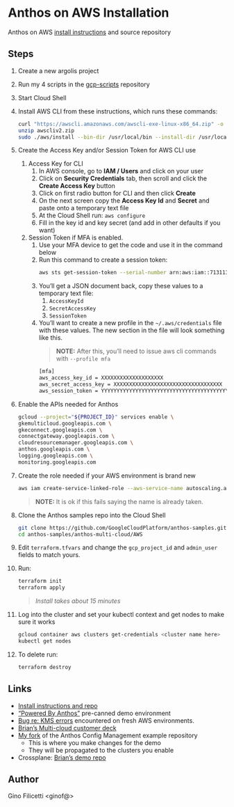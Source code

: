 # Anthos on AWS Installation
Anthos on AWS [install instructions](https://github.com/GoogleCloudPlatform/anthos-samples/tree/main/anthos-multi-cloud/AWS) and source repository

## Steps
1. Create a new argolis project
1. Run my 4 scripts in the [gcp-scripts](https://github.com/gfilicetti/gcp-scripts) repository
1. Start Cloud Shell
1. Install AWS CLI from these instructions, which runs these commands:
    ```bash 
    curl "https://awscli.amazonaws.com/awscli-exe-linux-x86_64.zip" -o "awscliv2.zip"
    unzip awscliv2.zip
    sudo ./aws/install --bin-dir /usr/local/bin --install-dir /usr/local/aws-cli --update
    ```
1. Create the Access Key and/or Session Token for AWS CLI use
    1. Access Key for CLI
        1. In AWS console, go to **IAM / Users** and click on your user
        1. Click on **Security Credentials** tab, then scroll and click the **Create Access Key** button
        1. Click on first radio button for CLI and then click **Create**
        1. On the next screen copy the **Access Key Id** and **Secret** and paste onto a temporary text file
        1. At the Cloud Shell run: `aws configure`
        1. Fill in the key id and key secret (and add in other defaults if you want)
    1. Session Token if MFA is enabled.
        1. Use your MFA device to get the code and use it in the command below
        1. Run this command to create a session token:
            ```bash
            aws sts get-session-token --serial-number arn:aws:iam::713113969541:mfa/AWSArgolis --duration-seconds 129600 --token-code <mfa token here>
            ```
        1. You’ll get a JSON document back, copy these values to a temporary text file:
            1. `AccessKeyId`
            1. `SecretAccessKey`
            1. `SessionToken`
        1. You’ll want to create a new profile in the `~/.aws/credentials` file with these values. The new section in the file will look something like this. 
            > **NOTE:** After this, you’ll need to issue aws cli commands with `--profile mfa`
            ```bash
            [mfa]
            aws_access_key_id = XXXXXXXXXXXXXXXXXXXX
            aws_secret_access_key = XXXXXXXXXXXXXXXXXXXXXXXXXXXXXXXXXXX
            aws_session_token = YYYYYYYYYYYYYYYYYYYYYYYYYYYYYYYYYYYYYYYYYYYYYYYYYYYYYYYYYYYYYYYYYYYYYYYYYYYYYYYYYYYYYYYYYYYYYYYYYYYYYYYYYYYYYYYYYYYYYYYYYYYYYYYYYYYYYYYYYYYYYYYYYYYYYYYYYYYYYYYYYYYYYYYYYYYYYYYYYYYYYYYYYYYYYYYYYYYYYYYYYYYYYYYYYYYYYYYYYYYYYYYYYYYYYYYYYYYYYYYYYYYYYYYYYYYYYYY
            ```

1. Enable the APIs needed for Anthos
    ```bash
    gcloud --project="${PROJECT_ID}" services enable \
    gkemulticloud.googleapis.com \
    gkeconnect.googleapis.com \
    connectgateway.googleapis.com \
    cloudresourcemanager.googleapis.com \
    anthos.googleapis.com \
    logging.googleapis.com \
    monitoring.googleapis.com
    ```

1. Create the role needed if your AWS environment is brand new
    ```bash
    aws iam create-service-linked-role --aws-service-name autoscaling.amazonaws.com
    ```
    > **NOTE:** It is ok if this fails saying the name is already taken.

1. Clone the Anthos samples repo into the Cloud Shell
    ```bash
    git clone https://github.com/GoogleCloudPlatform/anthos-samples.git
    cd anthos-samples/anthos-multi-cloud/AWS
    ```

1. Edit `terraform.tfvars` and change the `gcp_project_id` and `admin_user` fields to match yours.
1. Run:
    ```bash
    terraform init
    terraform apply
    ```

    > *Install takes about 15 minutes*

1. Log into the cluster and set your kubectl context and get nodes to make sure it works
    ```bash
    gcloud container aws clusters get-credentials <cluster name here>
    kubectl get nodes
    ```

1. To delete run:
    ```bash
    terraform destroy
    ```

## Links
- [Install instructions and repo](https://github.com/GoogleCloudPlatform/anthos-samples/tree/main/anthos-multi-cloud/AWS)
- [“Powered By Anthos”](https://sites.google.com/corp/google.com/poweredbyanthos/home)  pre-canned demo environment
- [Bug re: KMS errors](https://b.corp.google.com/issues/275707975) encountered on fresh AWS environments.
- [Brian’s Multi-cloud customer deck](go/anthos-multicloud-customer-deck)
- [My fork](https://github.com/gfilicetti/csp-config-management) of the Anthos Config Management example repository
    - This is where you make changes for the demo
    - They will be propagated to the clusters you enable
- Crossplane: [Brian’s demo repo](https://github.com/bkauf/anthos-crossplane-demo)


## Author
Gino Filicetti <ginof@>

